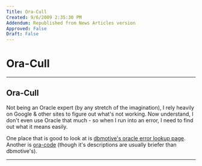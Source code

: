 ```yaml
---
Title: Ora-Cull
Created: 9/6/2009 2:35:30 PM
Addendum: Republished from News Articles version
Approved: False
Draft: False
---
```

# Ora-Cull

---

## Ora-Cull


Not being an Oracle expert (by any stretch of the imagination), I rely heavily on Google & other sites to figure out what's not working. Now understand, I don't even use Oracle that much - so when I run into an error, I need to find out what it means easily.



One place that is good to look at is [dbmotive's oracle error lookup page](http://www.dbmotive.com/oracle_error_codes.php). Another is [ora-code](http://ora-code.com/) (though it's descriptions are usually briefer than dbmotive's).


<script src="/DesktopModules/itcMetaPost/js/m.js" type="text/javascript"></script>


---

